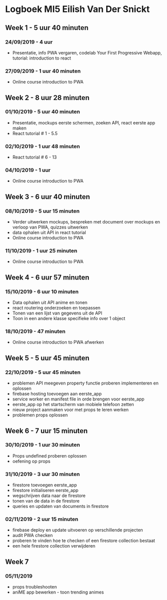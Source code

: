 # Logboek MI5 Eilish Van Der Snickt

## Week 1 - 5 uur 40 minuten
### 24/09/2019 - 4 uur
* Presentatie, info PWA vergaren, codelab Your First Progressive Webapp, tutorial: introduction to react

### 27/09/2019 - 1 uur 40 minuten
* Online course introduction to PWA

## Week 2 - 8 uur 28 minuten
### 01/10/2019 - 5 uur 40 minuten
* Presentatie, mockups eerste schermen, zoeken API, react eerste app maken
* React tutorial # 1 - 5.5

### 02/10/2019 - 1 uur 48 minuten
* React tutorial # 6 - 13

### 04/10/2019 - 1 uur
* Online course introduction to PWA

## Week 3 - 6 uur 40 minuten
### 08/10/2019 - 5 uur 15 minuten
* Verder uitwerken mockups, bespreken met document over mockups en verloop van PWA, quizzes uitwerken
* data ophalen uit API in react tutorial
* Online course introduction to PWA

### 11/10/2019 - 1 uur 25 minuten
* Online course introduction to PWA

## Week 4 - 6 uur 57 minuten
### 15/10/2019 - 6 uur 10 minuten
* Data ophalen uit API anime en tonen
* react routering onderzoeken en toepassen
* Tonen van een lijst van gegevens uit de API
* Toon in een andere klasse specifieke info over 1 object

### 18/10/2019 - 47 minuten
* Online course introduction to PWA afwerken

## Week 5 - 5 uur 45 minuten
### 22/10/2019 - 5 uur 45 minuten
* problemen API meegeven property functie proberen implementeren en oplossen
* firebase hosting toevoegen aan eerste_app
* service worker en manifest file in orde brengen voor eerste_app
* eerste_app op het startscherm van mobiele telefoon zetten
* nieuw project aanmaken voor met props te leren werken
* problemen props oplossen

## Week 6 - 7 uur 15 minuten
### 30/10/2019 - 1 uur 30 minuten
* Props undefined proberen oplossen
* oefening op props

### 31/10/2019 - 3 uur 30 minuten
* firestore toevoegen eerste_app
* firestore initialiseren eerste_app
* wegschrijven data naar de firestore
* tonen van de data in de firestore
* queries en updaten van documents in firestore

### 02/11/2019 - 2 uur 15 minuten
* firebase deploy en update uitvoeren op verschillende projecten
* audit PWA checken
* proberen te vinden hoe te checken of een firestore collection bestaat
* een hele firestore collection verwijderen

## Week 7
### 05/11/2019
* props troubleshooten
* aniME app bewerken - toon trending animes